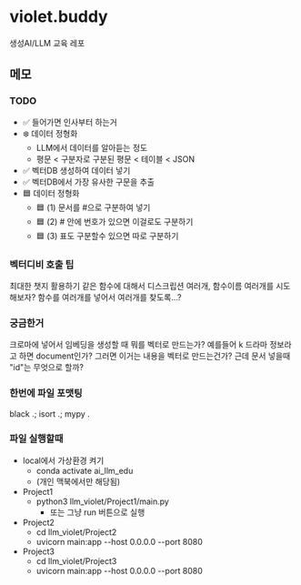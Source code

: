 # violet.buddy
생성AI/LLM 교육 레포









## 메모


### TODO
- ✅ 들어가면 인사부터 하는거
- ❄️ 데이터 정형화
  - LLM에서 데이터를 알아듣는 정도
  - 평문 < 구분자로 구분된 평문 < 테이블 < JSON
- ✅ 벡터DB 생성하여 데이터 넣기
- ✅ 벡터DB에서 가장 유사한 구문을 추출
- 🟦 데이터 정형화
  - 🟦 (1) 문서를 #으로 구분하여 넣기
  - 🟦 (2) # 안에 번호가 있으면 이걸로도 구분하기
  - 🟦 (3) 표도 구분할수 있으면 따로 구분하기


### 벡터디비 호출 팁
최대한 챗지 활용하기
같은 함수에 대해서 디스크립션 여러개, 함수이름 여러개를 시도해보자?
함수를 여러개를 넣어서 여러개를 찾도록...?


### 궁금한거
크로마에 넣어서 임베딩을 생성할 때 뭐를 벡터로 만드는가?
예를들어 k 드라마 정보라고 하면 document인가?
그러면 이거는 내용을 벡터로 만드는건가?
근데 문서 넣을때 "id"는 무엇으로 할까?


### 한번에 파일 포맷팅
black .; isort .; mypy .


### 파일 실행할때
- local에서 가상환경 켜기
  - conda activate ai_llm_edu
  - (개인 맥북에서만 해당됨)
- Project1
  - python3 llm_violet/Project1/main.py
    - 또는 그냥 run 버튼으로 실행
- Project2
  - cd llm_violet/Project2
  - uvicorn main:app --host 0.0.0.0 --port 8080
- Project3
  - cd llm_violet/Project3
  - uvicorn main:app --host 0.0.0.0 --port 8080
